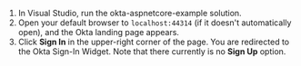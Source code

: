 1. In Visual Studio, run the okta-aspnetcore-example solution.
2. Open your default browser to `localhost:44314` (if it doesn't automatically open), and the Okta <StackSelector snippet="applang" noSelector inline /> landing page appears.
3. Click **Sign In** in the upper-right corner of the page. You are redirected to the Okta Sign-In Widget. Note that there currently is no **Sign Up** option.
